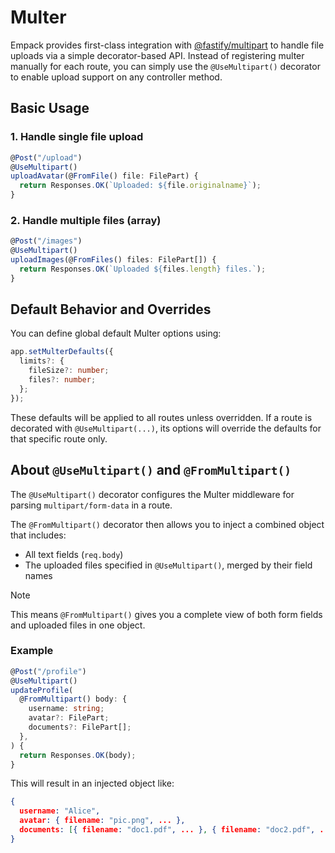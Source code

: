 # Multer

Empack provides first-class integration with [@fastify/multipart](https://github.com/fastify/fastify-multipart) to handle file uploads via a simple decorator-based API.
Instead of registering multer manually for each route, you can simply use the `@UseMultipart()` decorator to enable upload support on any controller method.

## Basic Usage

### 1. Handle single file upload

```ts
@Post("/upload")
@UseMultipart()
uploadAvatar(@FromFile() file: FilePart) {
  return Responses.OK(`Uploaded: ${file.originalname}`);
}
```

### 2. Handle multiple files (array)

```ts
@Post("/images")
@UseMultipart()
uploadImages(@FromFiles() files: FilePart[]) {
  return Responses.OK(`Uploaded ${files.length} files.`);
}
```

## Default Behavior and Overrides

You can define global default Multer options using:

```ts
app.setMulterDefaults({
  limits?: {
    fileSize?: number;
    files?: number;
  };
});
```

These defaults will be applied to all routes unless overridden.
If a route is decorated with `@UseMultipart(...)`, its options will override the defaults for that specific route only.

## About `@UseMultipart()` and `@FromMultipart()`

The `@UseMultipart()` decorator configures the Multer middleware for parsing `multipart/form-data` in a route.

The `@FromMultipart()` decorator then allows you to inject a combined object that includes:

* All text fields (`req.body`)
* The uploaded files specified in `@UseMultipart()`, merged by their field names

>[!NOTE]
This means `@FromMultipart()` gives you a complete view of both form fields and uploaded files in one object.

### Example

```ts
@Post("/profile")
@UseMultipart()
updateProfile(
  @FromMultipart() body: {
    username: string;
    avatar?: FilePart;
    documents?: FilePart[];
  },
) {
  return Responses.OK(body);
}
```

This will result in an injected object like:

```json
{
  username: "Alice",
  avatar: { filename: "pic.png", ... },
  documents: [{ filename: "doc1.pdf", ... }, { filename: "doc2.pdf", ... }]
}
```
